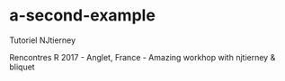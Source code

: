# a-second-example
Tutoriel NJtierney

Rencontres R 2017 - Anglet, France - Amazing workhop with njtierney & bliquet
